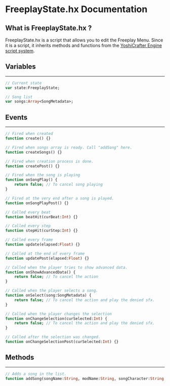 # FreeplayState.hx Documentation

## What is FreeplayState.hx ?

FreeplayState.hx is a script that allows you to edit the Freeplay Menu. Since it is a script, it inherits methods and functions from the [YoshiCrafter Engine script system](../../scripting/Script.md).

## Variables
---
```haxe
// Current state
var state:FreeplayState;
```
```haxe
// Song list
var songs:Array<SongMetadata>;
```

## Events
---
```haxe
// Fired when created
function create() {}
```
```haxe
// Fired when songs array is ready. Call "addSong" here.
function createSongs() {}
```
```haxe
// Fired when creation process is done.
function createPost() {}
```
```haxe
// Fired when the song is playing
function onSongPlay() {
    return false; // To cancel song playing
}
```
```haxe
// Fired at the very end after a song is played.
function onSongPlayPost() {}
```
```haxe
// Called every beat
function beatHit(curBeat:Int) {}
```
```haxe
// Called every step
function stepHit(curStep:Int) {}
```
```haxe
// Called every frame
function update(elapsed:Float) {}
```
```haxe
// Called at the end of every frame
function updatePost(elapsed:Float) {}
```
```haxe
// Called when the player tries to show advanced data.
function onShowAdvancedData() {
    return false; // To cancel the action
}
```
```haxe
// Called when the player selects a song.
function onSelect(song:SongMetadata) {
    return false; // To cancel the action and play the denied sfx.
}
```
```haxe
// Called when the player changes the selection
function onChangeSelection(curSelected:Int) {
    return false; // To cancel the action and play the denied sfx.
}
```
```haxe
// Called after the selection was changed.
function onChangeSelectionPost(curSelected:Int) {}
```

## Methods
---
```haxe
// Adds a song in the list.
function addSong(songName:String, modName:String, songCharacter:String, ?disabled:Bool = false);
```